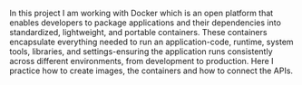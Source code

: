 In this project I am working with Docker which is an open platform that enables developers to package applications and their dependencies into standardized, lightweight, and portable containers. These containers encapsulate everything needed to run an application-code, runtime, system tools, libraries, and settings-ensuring the application runs consistently across different environments, from development to production. Here I practice how to create images, the containers and how to connect the APIs.